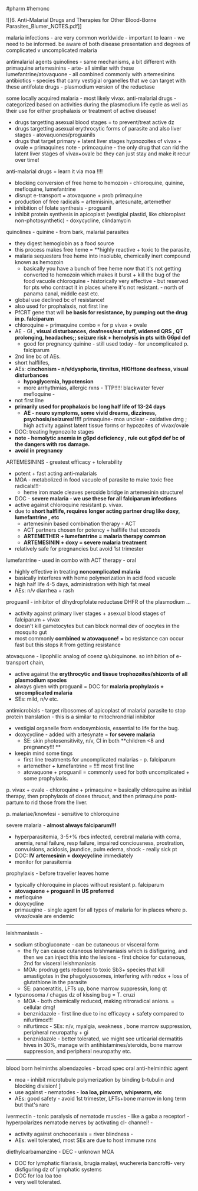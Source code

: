 #pharm #hemonc 

![[6. Anti-Malarial Drugs and Therapies for Other Blood-Borne Parasites_Blumer_NOTES.pdf]]

malaria infections - are very common worldwide - important to learn - we need to be informed. 
be aware of both disease presentation and degrees of complicated v uncomplicated malaria 

antimalarial agents
quinolines - same mechanisms, a bit different with primaquine 
artemesinins - arte- all similar with these
lumefantrine/atovaquone - all combined commonly with artemesinins
antibiotics - species that carry vestigial organelles that we can target with these
antifolate drugs - plasmodium version of the reductase 

some locally acquired malaria - most likely vivax. 
anti-malarial drugs - categorized based on activities during the plasmodium life cycle as well as their use for either prophalaxis or treatment of active disease! 
- drugs targetting asexual blood stages = to prevent/treat active dz 
- drugs targetting asexual erythrocytic forms of parasite and also liver stages  - atovaquones/proguanils 
- drugs that target primary + latent liver stages hypnozoites of vivax + ovale = primaquines 
note - primoaquine - the only drug that can rid the latent liver stages of vivax+ovale bc they can just stay and make it recur over time! 

anti-malarial drugs = learn it via moa !!!!
- blocking conversion of free heme to hemozoin - chloroquine, quinine, mefloquine, lumefantrine 
- disrupt e-transport = atovaquone + prob primaquine
- production of free radicals = artemisinin, artesunate, artemether
- inhibition of folate synthesis - proguanil 
- inhibit protein synthesis in apicoplast (vestigial plastid, like chloroplast non-photosynthetic) - doxycycline, clindamycin 

quinolines - quinine - from bark, malarial parasites
- they digest hemoglobin as a food source
- this process makes free heme = **highly reactive + toxic to the parasite, 
- malaria sequesters free heme into insoluble, chemically inert compound known as hemozoin
	- basically you have a bunch of free heme now that it's not getting converted to hemozoin which makes it burst + kill the bug of the food vacuole 
chloroquine - historically very effective - but reserved for pts who contract it in places where it's not resistant. - north of panama canal, middle east etc. 
- global use declined bc of resistance! 
- also used for prophalaxis, not first line 
- PfCRT gene that will **be basis for resistance, by pumping out the drug in p. falciparum**
- chloroquine + primaquine combo = for p vivax + ovale 
- AE - GI , **visual disturbances, deafness/ear stuff, widened QRS , QT prolonging, headaches;; seizure risk + hemolysis in pts with G6pd def**
	- good for pregnancy 
quinine - still used today - for uncomplicated p. falciparum 
- 2nd line bc of AEs. 
- short halflifes, 
- AEs: **cinchonism - n/v/dysphoria, tinnitus, HIGHtone deafness, visual disturbances**
	- **hypoglycemia, hypotension**
	- more arrhythmias, allergic rxns - TTP!!!!! blackwater fever 
mefloquine - 
- not first line 
- **primarily used for prophalaxis bc long half life of 13-24 days**
	- **AE - neuro symptoms, some vivid dreams, dizziness, psychosis/seizures!!!!!**
primaquine- moa unclear - oxidative dmg ; high activity against latent tissue forms or hypozoites of vivax/ovale 
- DOC: treating hypnozoite stages
- **note - hemolytic anemia in g6pd deficiency , rule out g6pd def bc of the dangers with ros damage.**
- **avoid in pregnancy**

ARTEMESININS - greatest efficacy + tolerability 
- potent + fast acting anti-malarials 
- MOA - metabolized in food vacuole of parasite to make toxic free radicals!!!- 
	- heme iron made cleaves peroxide bridge in artemesinin structure! 
- DOC - **severe malaria - we use these for all falciparum infections**
- active against chloroquine resistant p. vivax. 
- due to **short halflife, requires longer acting partner drug like doxy, lumefantrine , etc**
	- artemesinin based combination therapy - ACT
	- ACT partners chosen for potency + halflife that exceeds
	- **ARTEMETHER + lumefantrine = malaria therapy common**
	- **ARTEMESININ + doxy = severe malaria treatment**
- relatively safe for pregnancies but avoid 1st trimester

lumefantrine - used in combo with ACT therapy - oral 
- highly effective in treating **noncomplicated malaria**
- basically interferes with heme polymerization in acid food vacuole 
- high half life 4-5 days, administration with high fat meal 
- AEs: n/v diarrhea + rash 

proguanil - inhibitor of dihydropfolate reductase DHFR of the plasmodium ...
- activity against primary liver stages + asexual blood stages of falciparum + vivax 
- doesn't kill gametocytes but can block normal dev of oocytes in the mosquito gut 
- most commonly **combined w atovaquone!** = bc resistance can occur fast but this stops it from getting resistance 

atovaquone - lipophilic analog of coenz q/ubiquinone. so inhibition of e-transport chain, 
- active against the **erythrocytic and tissue trophozoites/shizonts of all plasmodium species**
- always given with proguanil = DOC for **malaria prophylaxis + uncomplicated malaria**
- SEs: mild, n/v etc. 

antimicrobials - target ribosomes of apicoplast of malarial parasite to stop protein translation - this is a similar to mitochrondrial inhibitor 
- vestigial organelle from endosymbiosis, essential to life for the bug. 
- doxycycline - added with artesynate = **for severe malaria**
	- SE: skin photosensitivity, n/v, CI in both **children <8 and pregnancy!!! **
- keepin mind some tings
	- first line treatments for uncomplicated malarias - p. falciparum 
	- artemether + lumefantrine = !!!! most first line 
	- atovaquone + proguanil = commonly used for both uncomplicated + some prophylaxis. 

p. vivax + ovale - chloroquine + primaquine = basically chloroquine as initial therapy, then prophylaxis of doses thruout, and then primaquine post-partum to rid those from the liver. 

p. malariae/knowlesi - sensitive to chloroquine 

severe malaria - **almost always falciparum!!!**
- hyperparasitemia, 3-5+% rbcs infected, cerebral malaria with coma, anemia, renal failure, resp failure, impaired conciousness, prostration, convulsions, acidosis, jaundice, pulm edema, shock - really sick pt
- DOC: **IV artemesinin + doxycycline** immediately 
- monitor for parasitemia 

prophylaxis - before traveller leaves home 
- typically chloroquine in places without resistant p. falciparum
- **atovaquone + proguanil in US preferred**
- mefloquine 
- doxycycline 
- primauqine - single agent for all types of malaria for in places where p. vivax/ovale are endemic 
---

leishmaniasis - 
- sodium stibogluconate - can be cutaneous or visceral form
	- the fly can cause cutaneous leishmaniasis which is disfiguring, and then we can inject this into the lesions - first choice for cutaneous, 2nd for visceral leishmaniasis 
	- MOA: prodrug gets reduced to toxic Sb3+ species that kill amastigotes in the phagolysosomes, interfering with redox + loss of glutathione in the parasite 
	- SE: panceratitis, LFTs up, bone marrow suppressin, long qt 
- typanosoma / chagas dz of kissing bug = T. cruzi 
	- MOA - both chemically reduced, making nitroradical anions. = cellular dmg! 
	- benznidazole - first line due to inc efficaycy + safety compared to nifurtimox!!!
	- nifurtimox - SEs: n/v, myalgia, weakness , bone marrow suppression, peripheral neuropathy + gi 
	- benznidazole - better tolerated, we might see urticarial dermatitis hives in 30%, manage with antihistamines/steroids, bone marrow suppression, and peripheral neuropathy etc. 

---
blood born helminths
albendazoles - broad spec oral anti-helminthic agent
- moa - inhibit microtubule polymerization by binding b-tubulin and blocking division! ]
- use against - nematodes - **loa loa, pinworm, whipworm, etc**
- AEs: good safety - avoid 1st trimester, LFTs+bone marrow in long term but that's rare 

ivermectin - tonic paralysis of nematode muscles - like a gaba a receptor! - hyperpolarizes nematode nerves by activating cl- channel! - 
- activity against onchoceriasis = river blindness - 
- AEs: well tolerated, most SEs are due to host immune rxns 

diethylcarbamanzine - DEC - unknown MOA
- DOC for lymphatic filariasis, brugia malayi, wuchereria bancrofti- very disfiguring dz of lymphatic systems
- DOC for loa loa too 
- very well tolerated. 